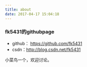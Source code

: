 ```yaml
---
title: about
date: 2017-04-17 15:04:18
---
```

### fk5431的githubpage
- github： https://github.com/fk5431
- csdn：http://blog.csdn.net/fk5431

小菜鸟一个，欢迎讨论。